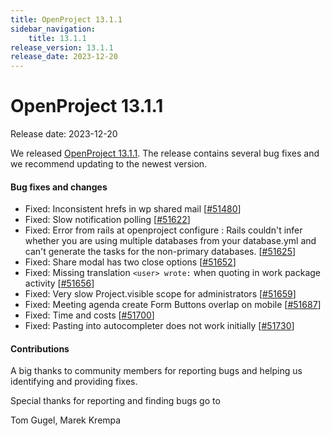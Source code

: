 ```yaml
---
title: OpenProject 13.1.1
sidebar_navigation:
    title: 13.1.1
release_version: 13.1.1
release_date: 2023-12-20
---
```


# OpenProject 13.1.1

Release date: 2023-12-20

We released [OpenProject 13.1.1](https://community.openproject.com/versions/1980).
The release contains several bug fixes and we recommend updating to the newest version.

<!--more-->
#### Bug fixes and changes

- Fixed: Inconsistent hrefs in wp shared mail \[[#51480](https://community.openproject.com/wp/51480)\]
- Fixed: Slow notification polling \[[#51622](https://community.openproject.com/wp/51622)\]
- Fixed: Error from rails at openproject configure : Rails couldn't infer whether you are using multiple databases from your database.yml and can't generate the tasks for the non-primary databases. \[[#51625](https://community.openproject.com/wp/51625)\]
- Fixed: Share modal has two close options \[[#51652](https://community.openproject.com/wp/51652)\]
- Fixed: Missing translation `<user> wrote:` when quoting in work package activity \[[#51656](https://community.openproject.com/wp/51656)\]
- Fixed: Very slow Project.visible scope for administrators \[[#51659](https://community.openproject.com/wp/51659)\]
- Fixed: Meeting agenda create Form Buttons overlap on mobile  \[[#51687](https://community.openproject.com/wp/51687)\]
- Fixed: Time and costs \[[#51700](https://community.openproject.com/wp/51700)\]
- Fixed: Pasting into autocompleter does not work initially \[[#51730](https://community.openproject.com/wp/51730)\]

#### Contributions
A big thanks to community members for reporting bugs and helping us identifying and providing fixes.

Special thanks for reporting and finding bugs go to

Tom Gugel, Marek Krempa
